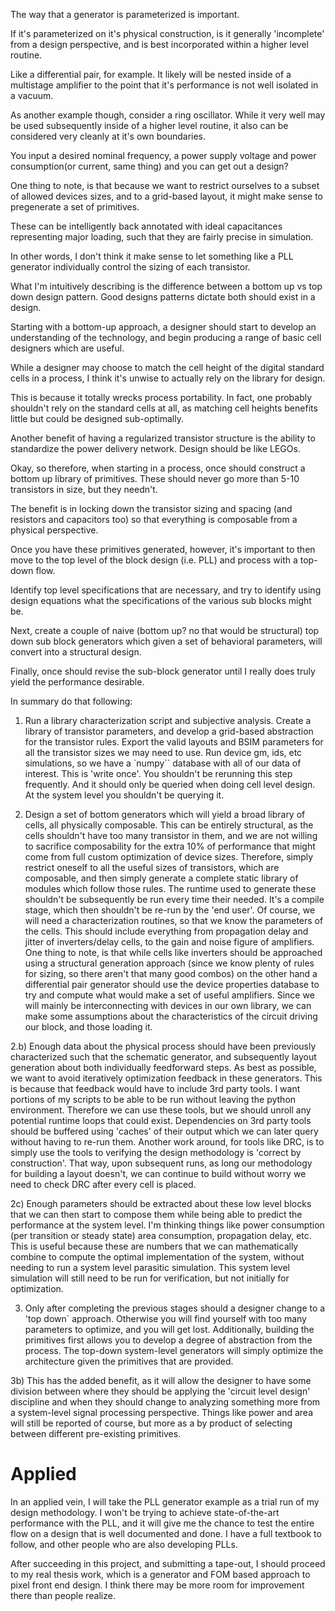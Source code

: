 The way that a generator is parameterized is important.

If it's parameterized on it's physical construction, is it generally 'incomplete' from a design perspective, and is best incorporated within a higher level routine.

Like a differential pair, for example. It likely will be nested inside of a multistage amplifier to the point that it's performance is not well isolated in a vacuum.

As another example though, consider a ring oscillator. While it very well may be used subsequently inside of a higher level routine, it also can be considered very cleanly at it's own boundaries.

You input a desired nominal frequency, a power supply voltage and power consumption(or current, same thing) and you can get out a design?

One thing to note, is that because we want to restrict ourselves to a subset of allowed devices sizes, and to a grid-based layout, it might make sense to pregenerate a set of primitives.

These can be intelligently back annotated with ideal capacitances representing major loading, such that they are fairly precise in simulation.

In other words, I don't think it make sense to let something like a PLL generator individually control the sizing of each transistor.

What I'm intuitively describing is the difference between a bottom up vs top down design pattern. Good designs patterns dictate both should exist in a design.

Starting with a bottom-up approach, a designer should start to develop an understanding of the technology, and begin producing a range of basic cell designers which are useful.

While a designer may choose to match the cell height of the digital standard cells in a process, I think it's unwise to actually rely on the library for design.

This is because it totally wrecks process portability. In fact, one probably shouldn't rely on the standard cells at all, as matching cell heights benefits little but could be designed sub-optimally.

Another benefit of having a regularized transistor structure is the ability to standardize the power delivery network. Design should be like LEGOs.

Okay, so therefore, when starting in a process, once should construct a bottom up library of primitives. These should never go more than 5-10 transistors in size, but they needn't.

The benefit is in locking down the transistor sizing and spacing (and resistors and capacitors too) so that everything is composable from a physical perspective.

Once you have these primitives generated, however, it's important to then move to the top level of the block design (i.e. PLL) and process with a top-down flow.

Identify top level specifications that are necessary, and try to identify using design equations what the specifications of the various sub blocks might be.

Next, create a couple of naive (bottom up? no that would be structural) top down sub block generators which given a set of behavioral parameters, will convert into a structural design.

Finally, once should revise the sub-block generator until I really does truly yield the performance desirable.


In summary do that following:

1) Run a library characterization script and subjective analysis. Create a library of transistor parameters, and develop a grid-based abstraction for the transistor rules. Export the valid layouts and BSIM parameters for all the transistor sizes we may need to use. Run device gm, ids, etc simulations, so we have a `numpy`` database with all of our data of interest. This is 'write once'. You shouldn't be rerunning this step frequently. And it should only be queried when doing cell level design. At the system level you shouldn't be querying it.

2) Design a set of bottom generators which will yield a broad library of cells, all physically composable. This can be entirely structural, as the cells shouldn't have too many transistor in them, and we are not willing to sacrifice composability for the extra 10% of performance that might come from full custom optimization of device sizes. Therefore, simply restrict oneself to all the useful sizes of transistors, which are composable, and then simply generate a complete static library of modules which follow those rules. The runtime used to generate these shouldn't be subsequently be run every time their needed. It's a compile stage, which then shouldn't be re-run by the 'end user'. Of course, we will need a characterization routines, so that we know the parameters of the cells. This should include everything from propagation delay and jitter of inverters/delay cells, to the gain and noise figure of amplifiers. One thing to note, is that while cells like inverters should be approached using a structural generation approach (since we know plenty of rules for sizing, so there aren't that many good combos) on the other hand a differential pair generator should use the device properties database to try and compute what would make a set of useful amplifiers. Since we will mainly be interconnecting with devices in our own library, we can make some assumptions about the characteristics of the circuit driving our block, and those loading it.

2.b) Enough data about the physical process should have been previously characterized such that the schematic generator, and subsequently layout generation about both individually feedforward steps. As best as possible, we want to avoid iteratively optimization feedback in these generators. This is because that feedback would have to include 3rd party tools. I want portions of my scripts to be able to be run without leaving the python environment. Therefore we can use these tools, but we should unroll any potential runtime loops that could exist. Dependencies on 3rd party tools should be buffered using 'caches' of their output which we can later query without having to re-run them. Another work around, for tools like DRC, is to simply use the tools to verifying the design methodology is 'correct by construction'. That way, upon subsequent runs, as long our methodology for building a layout doesn't, we can continue to build without worry we need to check DRC after every cell is placed.

2c) Enough parameters should be extracted about these low level blocks that we can then start to compose them while being able to predict the performance at the system level. I'm thinking things like power consumption (per transition or steady state) area consumption, propagation delay, etc. This is useful because these are numbers that we can mathematically combine to compute the optimal implementation of the system, without needing to run a system level parasitic simulation. This system level simulation will still need to be run for verification, but not initially for optimization.

3) Only after completing the previous stages should a designer change to a 'top down` approach. Otherwise you will find yourself with too many parameters to optimize, and you will get lost. Additionally, building the primitives first allows you to develop a degree of abstraction from the process. The top-down system-level generators will simply optimize the architecture given the primitives that are provided.

3b) This has the added benefit, as it will allow the designer to have some division between where they should be applying the 'circuit level design' discipline and when they should change to analyzing something more from a system-level signal processing perspective. Things like power and area will still be reported of course, but more as a by product of selecting between different pre-existing primitives.


# Applied

In an applied vein, I will take the PLL generator example as a trial run of my design methodology. I won't be trying to achieve state-of-the-art performance with the PLL, and it will give me the chance to test the entire flow on a design that is well documented and done. I have a full textbook to follow, and other people who are also developing PLLs.

After succeeding in this project, and submitting a tape-out, I should proceed to my real thesis work, which is a generator and FOM based approach to pixel front end design. I think there may be more room for improvement there than people realize.
